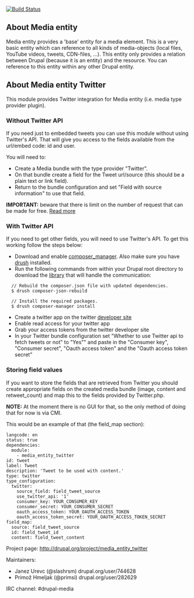 [![Build Status](https://travis-ci.org/drupal-media/media_entity_twitter.svg?branch=8.x-1.x)](https://travis-ci.org/drupal-media/media_entity_twitter)

## About Media entity

Media entity provides a 'base' entity for a media element. This is a very basic
entity which can reference to all kinds of media-objects (local files, YouTube
videos, tweets, CDN-files, ...). This entity only provides a relation between
Drupal (because it is an entity) and the resource. You can reference to this
entity within any other Drupal entity.

## About Media entity Twitter

This module provides Twitter integration for Media entity (i.e. media type
provider plugin).

### Without Twitter API
If you need just to embedded tweets you can use this module without using
Twitter's API. That will give you access to the fields available from the
url/embed code: id and user.

You will need to:

- Create a Media bundle with the type provider "Twitter".
- On that bundle create a field for the Tweet url/source (this should be a plain
  text or link field).
- Return to the bundle configuration and set "Field with source information" to
  use that field.

**IMPORTANT:** beware that there is limit on the number of request that can be
made for free. [Read more](https://dev.twitter.com/rest/public)


### With Twitter API
If you need to get other fields, you will need to use Twitter's API. To get this
working follow the steps below:

- Download and enable 
  [composer_manager](https://www.drupal.org/project/composer_manager). Also make
  sure you have [drush](https://github.com/drush-ops/drush) installed.
- Run the following commands from within your Drupal root directory to download
  the [library](https://github.com/J7mbo/twitter-api-php) that will handle the
  communication:

```
  // Rebuild the composer.json file with updated dependencies.
  $ drush composer-json-rebuild

  // Install the required packages.
  $ drush composer-manager install
```
- Create a twitter app on the twitter
  [developer site](https://dev.twitter.com/apps/)
- Enable read access for your twitter app
- Grab your access tokens from the twitter developer site
- In your Twitter bundle configuration set "Whether to use Twitter api to fetch
  tweets or not" to "Yes"" and paste in the "Consumer key", "Consumer secret",
  "Oauth access token" and the "Oauth access token secret"

### Storing field values
If you want to store the fields that are retrieved from Twitter you should create
appropriate fields on the created media bundle (image, content and
retweet_count) and map this to the fields provided by Twitter.php.

**NOTE:** At the moment there is no GUI for that, so the only method of doing
that for now is via CMI.

This would be an example of that (the field_map section):

```
langcode: en
status: true
dependencies:
  module:
    - media_entity_twitter
id: tweet
label: Tweet
description: 'Tweet to be used with content.'
type: twitter
type_configuration:
  twitter:
    source_field: field_tweet_source
    use_twitter_api: '1'
    consumer_key: YOUR_CONSUMER_KEY
    consumer_secret: YOUR_CONSUMER_SECRET
    oauth_access_token: YOUR_OAUTH_ACCESS_TOKEN
    oauth_access_token_secret: YOUR_OAUTH_ACCESS_TOKEN_SECRET
field_map:
  source: field_tweet_source
  id: field_tweet_id
  content: field_tweet_content
```

Project page: http://drupal.org/project/media_entity_twitter

Maintainers:
 - Janez Urevc (@slashrsm) drupal.org/user/744628
 - Primož Hmeljak (@primsi) drupal.org/user/282629

IRC channel: #drupal-media
